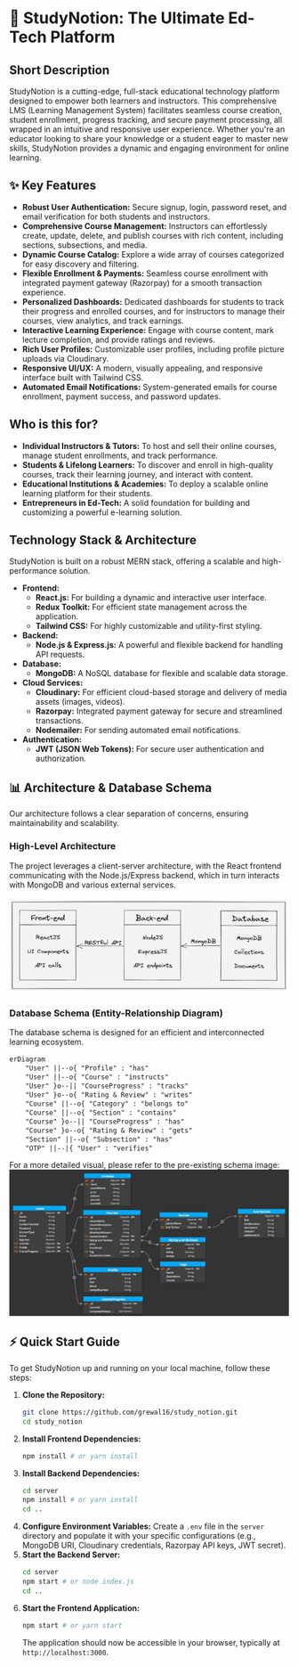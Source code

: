 # 🚀 StudyNotion: The Ultimate Ed-Tech Platform

## Short Description
StudyNotion is a cutting-edge, full-stack educational technology platform designed to empower both learners and instructors. This comprehensive LMS (Learning Management System) facilitates seamless course creation, student enrollment, progress tracking, and secure payment processing, all wrapped in an intuitive and responsive user experience. Whether you're an educator looking to share your knowledge or a student eager to master new skills, StudyNotion provides a dynamic and engaging environment for online learning.

## ✨ Key Features
*   **Robust User Authentication:** Secure signup, login, password reset, and email verification for both students and instructors.
*   **Comprehensive Course Management:** Instructors can effortlessly create, update, delete, and publish courses with rich content, including sections, subsections, and media.
*   **Dynamic Course Catalog:** Explore a wide array of courses categorized for easy discovery and filtering.
*   **Flexible Enrollment & Payments:** Seamless course enrollment with integrated payment gateway (Razorpay) for a smooth transaction experience.
*   **Personalized Dashboards:** Dedicated dashboards for students to track their progress and enrolled courses, and for instructors to manage their courses, view analytics, and track earnings.
*   **Interactive Learning Experience:** Engage with course content, mark lecture completion, and provide ratings and reviews.
*   **Rich User Profiles:** Customizable user profiles, including profile picture uploads via Cloudinary.
*   **Responsive UI/UX:** A modern, visually appealing, and responsive interface built with Tailwind CSS.
*   **Automated Email Notifications:** System-generated emails for course enrollment, payment success, and password updates.

## Who is this for?
*   **Individual Instructors & Tutors:** To host and sell their online courses, manage student enrollments, and track performance.
*   **Students & Lifelong Learners:** To discover and enroll in high-quality courses, track their learning journey, and interact with content.
*   **Educational Institutions & Academies:** To deploy a scalable online learning platform for their students.
*   **Entrepreneurs in Ed-Tech:** A solid foundation for building and customizing a powerful e-learning solution.

## Technology Stack & Architecture
StudyNotion is built on a robust MERN stack, offering a scalable and high-performance solution.

*   **Frontend:**
    *   **React.js:** For building a dynamic and interactive user interface.
    *   **Redux Toolkit:** For efficient state management across the application.
    *   **Tailwind CSS:** For highly customizable and utility-first styling.
*   **Backend:**
    *   **Node.js & Express.js:** A powerful and flexible backend for handling API requests.
*   **Database:**
    *   **MongoDB:** A NoSQL database for flexible and scalable data storage.
*   **Cloud Services:**
    *   **Cloudinary:** For efficient cloud-based storage and delivery of media assets (images, videos).
    *   **Razorpay:** Integrated payment gateway for secure and streamlined transactions.
    *   **Nodemailer:** For sending automated email notifications.
*   **Authentication:**
    *   **JWT (JSON Web Tokens):** For secure user authentication and authorization.

## 📊 Architecture & Database Schema

Our architecture follows a clear separation of concerns, ensuring maintainability and scalability.

### High-Level Architecture
The project leverages a client-server architecture, with the React frontend communicating with the Node.js/Express backend, which in turn interacts with MongoDB and various external services.

![Architecture Diagram](./images/architecture.png)

### Database Schema (Entity-Relationship Diagram)
The database schema is designed for an efficient and interconnected learning ecosystem.

```mermaid
erDiagram
    "User" ||--o{ "Profile" : "has"
    "User" ||--o{ "Course" : "instructs"
    "User" }o--|| "CourseProgress" : "tracks"
    "User" }o--o{ "Rating & Review" : "writes"
    "Course" ||--o{ "Category" : "belongs to"
    "Course" ||--o{ "Section" : "contains"
    "Course" }o--|| "CourseProgress" : "has"
    "Course" }o--o{ "Rating & Review" : "gets"
    "Section" ||--o{ "Subsection" : "has"
    "OTP" ||--|{ "User" : "verifies"
```

For a more detailed visual, please refer to the pre-existing schema image:
![Schema Diagram](./images/schema.png)

## ⚡ Quick Start Guide

To get StudyNotion up and running on your local machine, follow these steps:

1.  **Clone the Repository:**
    ```bash
    git clone https://github.com/grewal16/study_notion.git
    cd study_notion
    ```
2.  **Install Frontend Dependencies:**
    ```bash
    npm install # or yarn install
    ```
3.  **Install Backend Dependencies:**
    ```bash
    cd server
    npm install # or yarn install
    cd ..
    ```
4.  **Configure Environment Variables:**
    Create a `.env` file in the `server` directory and populate it with your specific configurations (e.g., MongoDB URI, Cloudinary credentials, Razorpay API keys, JWT secret).
5.  **Start the Backend Server:**
    ```bash
    cd server
    npm start # or node index.js
    cd ..
    ```
6.  **Start the Frontend Application:**
    ```bash
    npm start # or yarn start
    ```
    The application should now be accessible in your browser, typically at `http://localhost:3000`.
